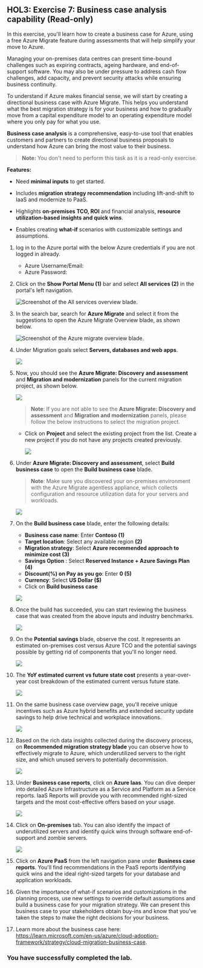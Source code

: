 ## HOL3: Exercise 7: Business case analysis capability (Read-only)

In this exercise, you'll learn how to create a business case for Azure, using a free Azure Migrate feature during assessments that will help simplify your move to Azure.

Managing your on-premises data centres can present time-bound challenges such as expiring contracts, ageing hardware, and end-of-support software. You may also be under pressure to address cash flow challenges, add capacity, and prevent security attacks while ensuring business continuity.

To understand if Azure makes financial sense, we will start by creating a directional business case with Azure Migrate. This helps you understand what the best migration strategy is for your business and how to gradually move from a capital expenditure model to an operating expenditure model where you only pay for what you use.

**Business case analysis** is a comprehensive, easy-to-use tool that enables customers and partners to create directional business proposals to understand how Azure can bring the most value to their business.

> **Note:** You don't need to perform this task as it is a read-only exercise.

**Features:**

- Need **minimal inputs** to get started.

- Includes **migration strategy recommendation** including lift-and-shift to IaaS and modernize to PaaS.

- Highlights **on-premises TCO, ROI** and financial analysis, **resource utilization-based insights and quick wins**.

- Enables creating **what-if** scenarios with customizable settings and assumptions.

1. log in to the Azure portal with the below Azure credentials if you are not logged in already.

    * Azure Username/Email: <inject key="AzureAdUserEmail"></inject> 
    * Azure Password: <inject key="AzureAdUserPassword"></inject>

2. Click on the **Show Portal Menu (1)** bar and select **All services (2)** in the portal's left navigation.
 
    ![Screenshot of the All services overview blade.](Images/Allservices1.png)

3. In the search bar, search for **Azure Migrate** and select it from the suggestions to open the Azure Migrate Overview blade, as shown below. 
 
    ![Screenshot of the Azure migrate overview blade.](Images/Azmigrate.png)

4. Under Migration goals select **Servers, databases and web apps**.

    ![](Images/azuremigrate-1.png)

5. Now, you should see the **Azure Migrate: Discovery and assessment** and **Migration and modernization** panels for the current migration project, as shown below.

    ![](Images/upd-E1T1S5_1.png)
    
    >**Note**: If you are not able to see the **Azure Migrate: Discovery and assessment** and **Migration and modernization** panels, please follow the below instructions to select the migration project.

     - Click on **Project** and select the existing project from the list. Create a new project if you do not have any projects created previously.

        ![](Images/E1T1S5_.png)
        
6. Under **Azure Migrate: Discovery and assessment**, select **Build business case** to open the **Build business case** blade. 

    >**Note**: Make sure you discovered your on-premises environment with the Azure Migrate agentless appliance, which collects configuration and resource utilization data for your servers and workloads.

     ![](Images/azure_migrate1.png)
    
7. On the **Build business case** blade, enter the following details:
   
   - **Business case name**: Enter **Contoso (1)**
   - **Target location**: Select any available region **(2)**
   - **Migration strategy**: Select **Azure recommended approach to minimize cost (3)**
   - **Savings Option** : Select **Reserved Instance + Azure Savings Plan (4)**
   - **Discount(%) on Pay as you go**: Enter **0 (5)**
   - **Currency**: Select **US Dollar ($)**
   - Click on **Build business case**
     
    ![](Images/HOL3E7S7.png)
   
8. Once the build has succeeded, you can start reviewing the business case that was created from the above inputs and industry benchmarks.

     ![](Images/azure_migrate3.png)
   
9. On the **Potential savings** blade, observe the cost. It represents an estimated on-premises cost versus Azure TCO and the potential savings possible by getting rid of components that you'll no longer need. 

     ![](Images/azure_migrate4.png)
   
10. The **YoY estimated current vs future state cost** presents a year-over-year cost breakdown of the estimated current versus future state.

      ![](Images/azure_migrate5.png)
    
11. On the same business case overview page, you'll receive unique incentives such as Azure hybrid benefits and extended security update savings to help drive technical and workplace innovations.

     ![](Images/azure_migrate6.png)
    
12. Based on the rich data insights collected during the discovery process, on **Recommended migration strategy blade** you can observe how to effectively migrate to Azure, which underutilized servers to the right size, and which unused servers to potentially decommission.

     ![](Images/azure_migrate7.png)
   
13. Under **Business case reports**, click on **Azure Iaas**. You can dive deeper into detailed Azure Infrastructure as a Service and Platform as a Service reports. IaaS Reports will provide you with recommended right-sized targets and the most cost-effective offers based on your usage.

     ![](Images/azure_migrate8.png)

14. Click on **On-premises** tab. You can also identify the impact of underutilized servers and identify quick wins through software end-of-support and zombie servers.

      ![](Images/azure_migrate9.png)

15. Click on **Azure PaaS** from the left navigation pane under **Business case reports**. You'll find recommendations in the PaaS reports identifying quick wins and the ideal right-sized targets for your database and application workloads.

16. Given the importance of what-if scenarios and customizations in the planning process, use new settings to override default assumptions and build a business case for your migration strategy. We can present this business case to your stakeholders obtain buy-ins and know that you've taken the steps to make the right decisions for your business.
     
17. Learn more about the business case here: https://learn.microsoft.com/en-us/azure/cloud-adoption-framework/strategy/cloud-migration-business-case.

### You have successfully completed the lab.
